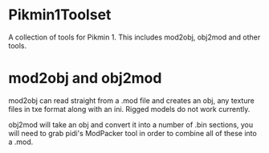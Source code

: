 # Pikmin1Toolset
A collection of tools for Pikmin 1.  This includes mod2obj, obj2mod and other tools.
# mod2obj and obj2mod
mod2obj can read straight from a .mod file and creates an obj, any texture files in txe format along with an ini. Rigged models do not work currently. 

obj2mod will take an obj and convert it into a number of .bin sections, you will need to grab pidi's ModPacker tool in order to combine all of these into a .mod.
